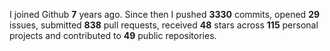 
I joined Github **7** years ago. Since then I pushed **3330** commits, opened **29** issues, submitted **838** pull requests, received **48** stars across **115** personal projects and contributed to **49** public repositories.
